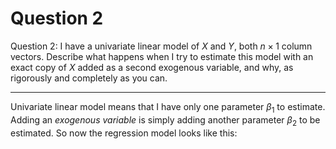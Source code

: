 # Question 2

Question 2: I have a univariate linear model of $X$ and $Y$, both $n \times 1$ column vectors. Describe what happens when I try to estimate this model with an exact copy of $X$ added as a second exogenous variable, and why, as rigorously and completely as you can.

---

Univariate linear model means that I have only one parameter $\beta_1$ to estimate. Adding an *exogenous variable* is simply adding another parameter $\beta_2$ to be estimated. So now the regression model looks like this:

